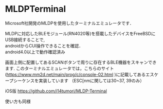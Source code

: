 # MLDPTerminal

Microsoft社開発のMLDPを使用したターミナルエミュレータです．

MLDPに対応したBLEモジュール(RN4020等)を搭載したデバイスをFreeBSDにUSB接続することで,  
androidからCUI操作できることを確認．  
android4.0以上で動作確認済み

画面上側に配置してあるSCANボタンで周りに存在するBLE機器をスキャンできます.
このターミナルエミュレータでは，こちらのサイト(https://www.mm2d.net/main/prog/c/console-02.html )に記載してあるエスケープシーケンスを実装しています
（ESC[nmに関しては30~37, 39のみ）

iOS版
https://github.com/i14tumori/MLDP-Terminal

使い方も同様
